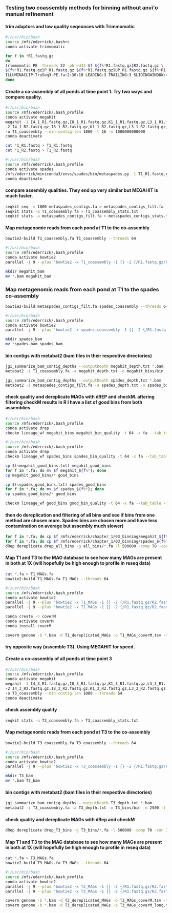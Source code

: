 ### Testing two coassembly methods for binning without anvi'o manual refinement 

#### trim adaptors and low quality seqeunces with Trimmomatic

```bash
#!/usr/bin/bash
source /mfs/ederrick/.bashrc
conda activate trimmomatic

for f in *R1.fastq.gz
do
trimmomatic PE -threads 32 -phred33 $f ${f%*R1.fastq.gz}R2.fastq.gz \
${f%*R1.fastq.gz}P_R1.fastq.gz ${f%*R1.fastq.gz}UP_R1.fastq.gz ${f%*R1.fastq.gz}P_R2.fastq.gz ${f%*R1.fastq.gz}UP_R2.fastq.gz \
ILLUMINACLIP:TruSeq3-PE.fa:2:30:10 LEADING:3 TRAILING:3 SLIDINGWINDOW:4:15 MINLEN:36
done
```

#### Create a co-assembly of all ponds at time point 1. Try two ways and compare quality.

```bash
#!/usr/bin/bash
source /mfs/ederrick/.bash_profile
conda activate megahit
megahit -1 I4_1_R1.fastq.gz,I8_1_R1.fastq.gz,K1_1_R1.fastq.gz,L3_1_R1.fastq.gz,L4_1_R1.fastq.gz,L2_1_R1.fastq.gz,L6_1_R1.fastq.gz,L7_1_R1.fastq.gz,L8_1_R1.fastq.gz \
-2 I4_1_R2.fastq.gz,I8_1_R2.fastq.gz,K1_1_R2.fastq.gz,L3_1_R2.fastq.gz,L4_1_R2.fastq.gz,L2_1_R2.fastq.gz,L6_1_R2.fastq.gz,L7_1_R2.fastq.gz,L8_1_R2.fastq.gz \
-o T1_coassembly --min-contig-len 1000 -t 16 -m 1000000000000
conda deactivate
```

```bash
cat *1_R1.fastq > T1_R1.fastq
cat *1_R2.fastq > T1_R2.fastq
```

```bash
#!/usr/bin/bash
source /mfs/ederrick/.bash_profile
conda activate spades
/mfs/ederrick/miniconda3/envs/spades/bin/metaspades.py -1 T1_R1.fastq.gz -2 T1_R2.fastq.gz -o T1_metaspades_coassembly --only-assembler -m 1000 --threads 16
conda deactivate
```

#### compare assembly qualities. They end up very similar but MEGAHIT is much faster.

```bash
seqkit seq -m 1000 metaspades_contigs.fa > metaspades_contigs_filt.fa
seqkit stats -a T1_coassembly.fa > T1_coassembly_stats.txt
seqkit stats -a metaspades_contigs_filt.fa > metaspades_contigs_stats.txt
```

#### Map metagenomic reads from each pond at T1 to the co-assembly

```bash
bowtie2-build T1_coassembly.fa T1_coassembly --threads 64
```

```bash
#!/usr/bin/bash
source /mfs/ederrick/.bash_profile
conda activate bowtie2
parallel -j 9 --plus 'bowtie2 -x T1_coassembly -1 {} -2 {/R1.fastq.gz/R2.fastq.gz} --local --threads 16 | samtools sort -o {/_R1.fastq.gz/.bam} --write-index -@ 8' ::: *_1_R1.fastq.gz

mkdir megahit_bam
mv *.bam megahit_bam
```

### Map metagenomic reads from each pond at T1 to the spades co-assembly

```bash
bowtie2-build metaspades_contigs_filt.fa spades_coassembly --threads 64
```

```bash
#!/usr/bin/bash
source /mfs/ederrick/.bash_profile
conda activate bowtie2
parallel -j 9 --plus 'bowtie2 -x spades_coassembly -1 {} -2 {/R1.fastq.gz/R2.fastq.gz} --local --threads 16 | samtools sort -o {/_R1.fastq.gz/_spades.bam} --write-index -@ 16' ::: *_1_R1.fastq.gz

mkdir spades_bam
mv *spades.bam spades_bam
```

#### bin contigs with metabat2 (bam files in their respective directories)

```bash
jgi_summarize_bam_contig_depths --outputDepth megahit_depth.txt *.bam
metabat2 -i T1_coassembly.fa -a megahit_depth.txt -o megahit_bins/bin -m 2500 -t 64

jgi_summarize_bam_contig_depths --outputDepth spades_depth.txt *.bam
metabat2 -i metaspades_contigs_filt.fa -a spades_depth.txt -o spades_bins/bins -m 2500 -t 64
```

#### check quality and dereplicate MAGs with dREP and checkM. aftering filtering checkM results in R I have a list of good bins from both assemblies

```bash
#!/usr/bin/bash
source /mfs/ederrick/.bash_profile
conda activate drep
checkm lineage_wf megahit_bins megahit_bin_quality -t 64 -x fa --tab_table -f megahit_checkM.txt --pplacer_threads 16
```

```bash
#!/usr/bin/bash
source /mfs/ederrick/.bash_profile
conda activate drep
checkm lineage_wf spades_bins spades_bin_quality -t 64 -x fa --tab_table -f spades_checkM.txt --pplacer_threads 16
```

```bash
cp $(<megahit_good_bins.txt) megahit_good_bins
for f in *.fa; do mv $f megahit_${f%*}; done
cp megahit_good_bins/* good_bins

cp $(<spades_good_bins.txt) spades_good_bins
for f in *.fa; do mv $f spades_${f%*}; done
cp spades_good_bins/* good_bins

checkm lineage_wf good_bins good_bin_quality -t 64 -x fa --tab_table -f good_checkM.txt --pplacer_threads 16
```

#### then do dereplication and filtering of all bins and see if bins from one method are chosen more. Spades bins are chosen more and have less contamination on average but assembly much slower)

```bash
for f in *.fa; do cp $f /mfs/ederrick/chapter_1/03_binning/megahit_${f%*}; done
for f in *.fa; do cp $f /mfs/ederrick/chapter_1/03_binning/spades_${f%*}; done
dRep dereplicate drep_all_bins -g all_bins/*.fa -l 500000 -comp 70 -con 10 --checkM_method lineage_wf --warn_aln 0.50 -p 64
```

#### Map T1 and T3 to the MAG database to see how many MAGs are present in both at 1X (will hopefully be high enough to profile in reseq data)

```bash
cat *.fa > T1_MAGs.fa
bowtie2-build T1_MAGs.fa T1_MAGs --threads 64

#!/usr/bin/bash
source /mfs/ederrick/.bash_profile
conda activate bowtie2
parallel -j 9 --plus 'bowtie2 -x T1_MAGs -1 {} -2 {/R1.fastq.gz/R2.fastq.gz} --local --threads 16 | samtools sort -o {/R1.fastq.gz/T1_MAGs.bam} --write-index -@ 16' ::: *1_R1.fastq.gz
parallel -j 9 --plus 'bowtie2 -x T1_MAGs -1 {} -2 {/R1.fastq.gz/R2.fastq.gz} --local --threads 16 | samtools sort -o {/R1.fastq.gz/T1_MAGs.bam} --write-index -@ 16' ::: *3_R1.fastq.gz
```

```bash
conda create -n coverM
conda activate coverM
conda install coverM

coverm genome -b *.bam -d T1_dereplicated_MAGs -o T1_MAGs_coverM.tsv -m mean variance covered_fraction relative_abundance -t 16 -x fa
```

#### try opposite way (assemble T3). Using MEGAHIT for speed.

#### Create a co-assembly of all ponds at time point 3

```bash
#!/usr/bin/bash
source /mfs/ederrick/.bash_profile
conda activate megahit
megahit -1 I4_3_R1.fastq.gz,I8_3_R1.fastq.gz,K1_3_R1.fastq.gz,L3_3_R1.fastq.gz,L4_3_R1.fastq.gz,L2_3_R1.fastq.gz,L6_3_R1.fastq.gz,L7_3_R1.fastq.gz,L8_3_R1.fastq.gz \
-2 I4_3_R2.fastq.gz,I8_3_R2.fastq.gz,K1_3_R2.fastq.gz,L3_3_R2.fastq.gz,L4_3_R2.fastq.gz,L2_3_R2.fastq.gz,L6_3_R2.fastq.gz,L7_3_R2.fastq.gz,L8_3_R2.fastq.gz \
-o T3_coassembly --min-contig-len 1000 --threads 64
conda deactivate
```

#### check assembly quality

```bash
seqkit stats -a T3_coassembly.fa > T3_coassembly_stats.txt
```

#### Map metagenomic reads from each pond at T3 to the co-assembly

```bash
bowtie2-build T3_coassembly.fa T3_coassembly --threads 64
```

```bash
#!/usr/bin/bash
source /mfs/ederrick/.bash_profile
conda activate bowtie2
parallel -j 9 --plus 'bowtie2 -x T3_coassembly -1 {} -2 {/R1.fastq.gz/R2.fastq.gz} --local --threads 16 | samtools sort -o {/_R1.fastq.gz/.bam} --write-index -@ 8' ::: *_3_R1.fastq.gz

mkdir T3_bam
mv *.bam T3_bam
```

#### bin contigs with metabat2 (bam files in their respective directories)

```bash
jgi_summarize_bam_contig_depths --outputDepth T3_depth.txt *.bam
metabat2 -i T3_coassembly.fa -a T3_depth.txt -o T3_bins/bin -m 2500 -t 64
```

#### check quality and dereplicate MAGs with dRep and checkM

```bash
dRep dereplicate drep_T3_bins -g T3_bins/*.fa -l 500000 -comp 70 -con 10 --checkM_method lineage_wf --warn_aln 0.50 -p 64
```

#### Map T1 and T3 to the MAG database to see how many MAGs are present in both at 1X (will hopefully be high enough to profile in reseq data)

```bash
cat *.fa > T3_MAGs.fa
bowtie2-build T3_MAGs.fa T3_MAGs --threads 64

#!/usr/bin/bash
source /mfs/ederrick/.bash_profile
conda activate bowtie2
parallel -j 9 --plus 'bowtie2 -x T3_MAGs -1 {} -2 {/R1.fastq.gz/R2.fastq.gz} --local --threads 16 | samtools sort -o {/R1.fastq.gz/T3_MAGs.bam} --write-index -@ 16' ::: *_1_R1.fastq.gz
parallel -j 9 --plus 'bowtie2 -x T3_MAGs -1 {} -2 {/R1.fastq.gz/R2.fastq.gz} --local --threads 16 | samtools sort -o {/R1.fastq.gz/T3_MAGs.bam} --write-index -@ 16' ::: *_3_R1.fastq.gz
```

```bash
coverm genome -b *.bam -d T3_dereplicated_MAGs -o T3_MAGs_coverM.tsv -m mean variance covered_fraction relative_abundance -t 16 -x fa
coverm genome -b *.bam -d T3_dereplicated_MAGs -o T3_MAGs_coverM_long.tsv -m mean variance covered_fraction relative_abundance -t 16 -x fa --output-format sparse
```
